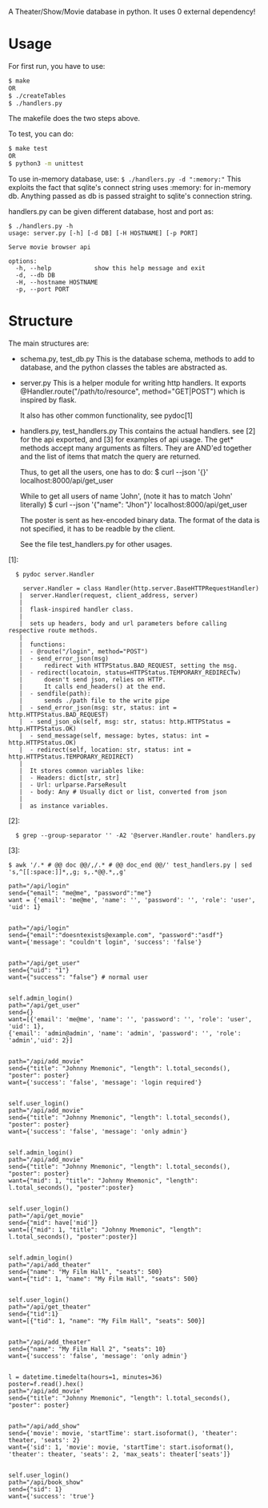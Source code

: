 A Theater/Show/Movie database in python.
It uses 0 external dependency!

# Usage
For first run, you have to use:
```bash
$ make
OR
$ ./createTables
$ ./handlers.py
```
The makefile does the two steps above.

To test, you can do:
```bash
$ make test
OR
$ python3 -m unittest
```

To use in-memory database, use:
`$ ./handlers.py -d ":memory:"`
This exploits the fact that sqlite's connect string uses :memory: for in-memory db. Anything passed as db is passed straight to sqlite's connection string.

handlers.py can be given different database, host and port as:
```
$ ./handlers.py -h
usage: server.py [-h] [-d DB] [-H HOSTNAME] [-p PORT]

Serve movie browser api

options:
  -h, --help            show this help message and exit
  -d, --db DB
  -H, --hostname HOSTNAME
  -p, --port PORT
```
# Structure
The main structures are:

- schema.py, test_db.py
  This is the database schema, methods to add to database,
  and the python classes the tables are abstracted as.

- server.py
  This is a helper module for writing http handlers. It exports
  @Handler.route("/path/to/resource", method="GET|POST")
  which is inspired by flask.

  It also has other common functionality, see pydoc[1]

- handlers.py, test_handlers.py
  This contains the actual handlers. see [2] for the api exported, and [3] for examples of api usage.
  The get* methods accept many arguments as filters. They are AND'ed together
  and the list of items that match the query are returned.

  Thus, to get all the users, one has to do:
  $ curl --json '{}' localhost:8000/api/get_user

  While to get all users of name 'John', (note it has to match 'John' literally)
  $ curl --json '{"name": "Jhon"}' localhost:8000/api/get_user
  
  The poster is sent as hex-encoded binary data. The format of the data is not specified,
  it has to be readble by the client.

  See the file test_handlers.py for other usages.


[1]:
```
  $ pydoc server.Handler

    server.Handler = class Handler(http.server.BaseHTTPRequestHandler)
   |  server.Handler(request, client_address, server)
   |
   |  flask-inspired handler class.
   |
   |  sets up headers, body and url parameters before calling respective route methods.
   |
   |  functions:
   |  - @route("/login", method="POST")
   |  - send_error_json(msg)
   |      redirect with HTTPStatus.BAD_REQUEST, setting the msg.
   |  - redirect(locatoin, status=HTTPStatus.TEMPORARY_REDIRECTw)
   |      doesn't send json, relies on HTTP.
   |      It calls end_headers() at the end.
   |  - sendfile(path):
   |      sends ./path file to the write pipe
   |  - send_error_json(msg: str, status: int = http.HTTPStatus.BAD_REQUEST)
   |  - send_json_ok(self, msg: str, status: http.HTTPStatus = http.HTTPStatus.OK)
   |  - send_message(self, message: bytes, status: int = http.HTTPStatus.OK)
   |  - redirect(self, location: str, status: int = http.HTTPStatus.TEMPORARY_REDIRECT)
   |
   |  It stores common variables like:
   |  - Headers: dict[str, str]
   |  - Url: urlparse.ParseResult
   |  - body: Any # Usually dict or list, converted from json
   |
   |  as instance variables.
```
[2]:
```
  $ grep --group-separator '' -A2 '@server.Handler.route' handlers.py 
```

[3]:
```
$ awk '/.* # @@ doc @@/,/.* # @@ doc_end @@/' test_handlers.py | sed 's,^[[:space:]]*,,g; s,.*@@.*,,g'

path="/api/login"
send={"email": "me@me", "password":"me"}
want = {'email': 'me@me', 'name': '', 'password': '', 'role': 'user', 'uid': 1}


path="/api/login"
send={"email":"doesntexists@example.com", "password":"asdf"}
want={'message': "couldn't login", 'success': 'false'}


path="/api/get_user"
send={"uid": "1"}
want={"success": "false"} # normal user


self.admin_login()
path="/api/get_user"
send={}
want=[{'email': 'me@me', 'name': '', 'password': '', 'role': 'user', 'uid': 1},
{'email': 'admin@admin', 'name': 'admin', 'password': '', 'role': 'admin','uid': 2}]


path="/api/add_movie"
send={"title": "Johnny Mnemonic", "length": l.total_seconds(), "poster": poster}
want={'success': 'false', 'message': 'login required'}


self.user_login()
path="/api/add_movie"
send={"title": "Johnny Mnemonic", "length": l.total_seconds(), "poster": poster}
want={'success': 'false', 'message': 'only admin'}


self.admin_login()
path="/api/add_movie"
send={"title": "Johnny Mnemonic", "length": l.total_seconds(), "poster": poster}
want={"mid": 1, "title": "Johnny Mnemonic", "length": l.total_seconds(), "poster":poster}


self.user_login()
path="/api/get_movie"
send={"mid": have['mid']}
want=[{"mid": 1, "title": "Johnny Mnemonic", "length": l.total_seconds(), "poster":poster}]


self.admin_login()
path="/api/add_theater"
send={"name": "My Film Hall", "seats": 500}
want={"tid": 1, "name": "My Film Hall", "seats": 500}


self.user_login()
path="/api/get_theater"
send={"tid":1}
want=[{"tid": 1, "name": "My Film Hall", "seats": 500}]


path="/api/add_theater"
send={"name": "My Film Hall 2", "seats": 10}
want={'success': 'false', 'message': 'only admin'}


l = datetime.timedelta(hours=1, minutes=36)
poster=f.read().hex()
path="/api/add_movie"
send={"title": "Johnny Mnemonic", "length": l.total_seconds(), "poster": poster}


path="/api/add_show"
send={'movie': movie, 'startTime': start.isoformat(), 'theater': theater, 'seats': 2}
want={'sid': 1, 'movie': movie, 'startTime': start.isoformat(), 'theater': theater, 'seats': 2, 'max_seats': theater['seats']}


self.user_login()
path="/api/book_show"
send={"sid": 1}
want={'success': 'true'}
```
